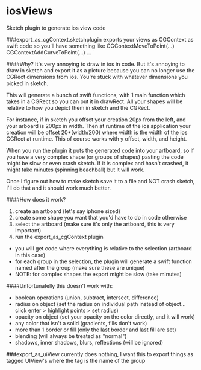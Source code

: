 iosViews
========

Sketch plugin to generate ios view code

###export_as_cgContext.sketchplugin
exports your views as CGContext as swift code
so you'll have something like
  CGContextMoveToPoint(...)
  CGContextAddCurveToPoint(...)
  ...

####Why?
It's very annoying to draw in ios in code. But it's annoying to draw in sketch and export it as a picture because you can no longer use the CGRect dimensions from ios. You're stuck with whatever dimensions you picked in sketch.

This will generate a bunch of swift functions, with 1 main function which takes in a CGRect so you can put it in drawRect. All your shapes will be relative to how you depict them in sketch and the CGRect.

For instance, if in sketch you offset your creation 20px from the left, and your arboard is 200px in width. Then at runtime of the ios application your creation will be offset 20*(width/200) where width is the width of the ios CGRect at runtime. This of course works with y offset, width, and height.

When you run the plugin it puts the generated code into your artboard, so if you have a very complex shape (or groups of shapes) pasting the code might be slow or even crash sketch. If it is complex and hasn't crashed, it might take minutes (spinning beachball) but it will work.

Once I figure out how to make sketch save it to a file and NOT crash sketch, I'll do that and it should work much better.

####How does it work?
1. create an artboard (let's say iphone sized)
1. create some shape you want that you'd have to do in code otherwise
1. select the artboard (make sure it's only the artboard, this is very important)
1. run the export_as_cgContext plugin
  - you will get code where everything is relative to the selection (artboard in this case)
  - for each group in the selection, the plugin will generate a swift function named after the group (make sure these are unique)
  - NOTE: for complex shapes the export might be slow (take minutes)

####Unfortunatelly this doesn't work with:
- boolean operations (union, subtract, intersect, difference)
- radius on object (set the radius on individual path instead of object... click enter > highlight points > set radius)
- opacity on object (set your opacity on the color directly, and it will work)
- any color that isn't a solid (gradients, fills don't work)
- more than 1 border or fill (only the last border and last fill are set) 
- blending (will always be treated as "normal")
- shadows, inner shadows, blurs, reflections (will be ignored)

###export_as_uiView
currently does nothing, I want this to export things as tagged UIView's where the tag is the name of the group
